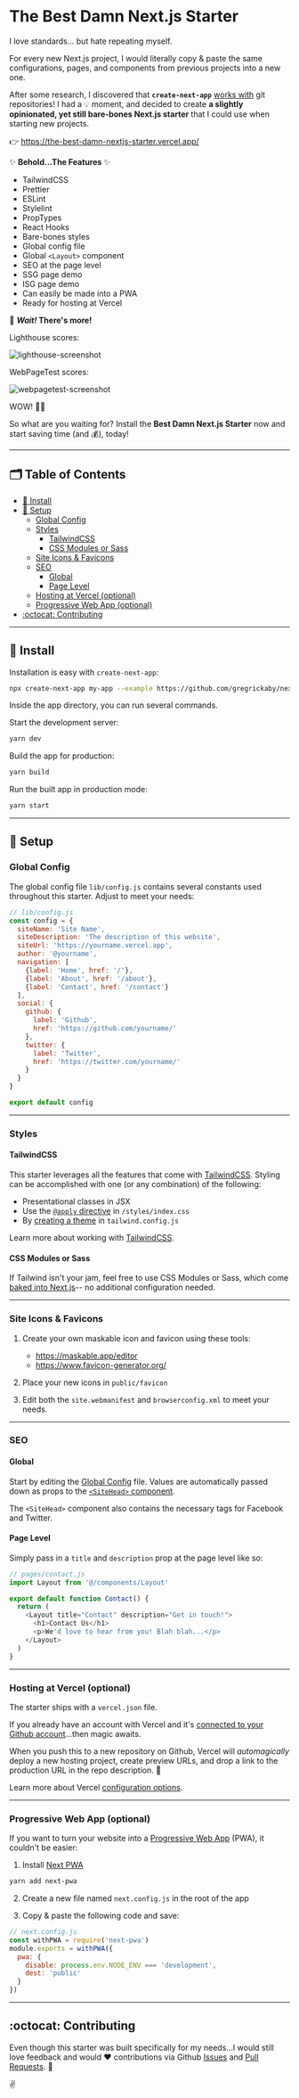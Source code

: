 # The Best Damn Next.js Starter <!-- omit in toc -->

I love standards... but hate repeating myself.

For every new Next.js project, I would literally copy & paste the same configurations, pages, and components from previous projects into a new one.

After some research, I discovered that **`create-next-app`** [works with](https://www.npmjs.com/package/create-next-app#options) git repositories! I had a 💡 moment, and decided to create **a slightly opinionated, yet still bare-bones Next.js starter** that I could use when starting new projects.

👉 https://the-best-damn-nextjs-starter.vercel.app/

✨ **Behold...The Features** ✨

- TailwindCSS
- Prettier
- ESLint
- Stylelint
- PropTypes
- React Hooks
- Bare-bones styles
- Global config file
- Global `<Layout>` component
- SEO at the page level
- SSG page demo
- ISG page demo
- Can easily be made into a PWA
- Ready for hosting at Vercel

🛑 **_Wait!_ There's more!**

Lighthouse scores:

![lighthouse-screenshot](https://dl.dropbox.com/s/0qkqq9r9vslhv5q/Screen%20Shot%202020-08-21%20at%204.05.28%20PM.png?dl=0)

WebPageTest scores:

![webpagetest-screenshot](https://dl.dropbox.com/s/mrm5nn3q2m1aams/Screen%20Shot%202020-08-21%20at%204.08.41%20PM.png?dl=0)

WOW! 👏🏻

So what are you waiting for? Install the **Best Damn Next.js Starter** now and start saving time (and 💰), today!

---

## 🗂 Table of Contents <!-- omit in toc -->

- [🚀 Install](#-install)
- [🔧 Setup](#-setup)
  - [Global Config](#global-config)
  - [Styles](#styles)
    - [TailwindCSS](#tailwindcss)
    - [CSS Modules or Sass](#css-modules-or-sass)
  - [Site Icons & Favicons](#site-icons--favicons)
  - [SEO](#seo)
    - [Global](#global)
    - [Page Level](#page-level)
  - [Hosting at Vercel (optional)](#hosting-at-vercel-optional)
  - [Progressive Web App (optional)](#progressive-web-app-optional)
- [:octocat: Contributing](#octocat-contributing)

---

## 🚀 Install

Installation is easy with `create-next-app`:

```bash
npx create-next-app my-app --example https://github.com/gregrickaby/nextjs-starter
```

Inside the app directory, you can run several commands.

Start the development server:

```bash
yarn dev
```

Build the app for production:

```bash
yarn build
```

Run the built app in production mode:

```bash
yarn start
```

---

## 🔧 Setup

### Global Config

The global config file `lib/config.js` contains several constants used throughout this starter. Adjust to meet your needs:

```js
// lib/config.js
const config = {
  siteName: 'Site Name',
  siteDescription: 'The description of this website',
  siteUrl: 'https://yourname.vercel.app',
  author: '@yourname',
  navigation: [
    {label: 'Home', href: '/'},
    {label: 'About', href: '/about'},
    {label: 'Contact', href: '/contact'}
  ],
  social: {
    github: {
      label: 'Github',
      href: 'https://github.com/yourname/'
    },
    twitter: {
      label: 'Twitter',
      href: 'https://twitter.com/yourname/'
    }
  }
}

export default config
```

---

### Styles

#### TailwindCSS

This starter leverages all the features that come with [TailwindCSS](https://tailwindcss.com/). Styling can be accomplished with one (or any combination) of the following:

- Presentational classes in JSX
- Use the [`@apply` directive](https://tailwindcss.com/docs/functions-and-directives#apply) in `/styles/index.css`
- By [creating a theme](https://tailwindcss.com/docs/theme) in `tailwind.config.js`

Learn more about working with [TailwindCSS](https://tailwindcss.com/docs/preflight).

#### CSS Modules or Sass

If Tailwind isn't your jam, feel free to use CSS Modules or Sass, which come [baked into Next.js](https://nextjs.org/docs/basic-features/built-in-css-support)-- no additional configuration needed.

---

### Site Icons & Favicons

1. Create your own maskable icon and favicon using these tools:

   - https://maskable.app/editor
   - https://www.favicon-generator.org/

2. Place your new icons in `public/favicon`

3. Edit both the `site.webmanifest` and `browserconfig.xml` to meet your needs.

---

### SEO

#### Global

Start by editing the [Global Config](#global-config) file. Values are automatically passed down as props to the [`<SiteHead>` component](https://github.com/gregrickaby/nextjs-starter/blob/main/components/SiteHead.js).

The `<SiteHead>` component also contains the necessary tags for Facebook and Twitter.

#### Page Level

Simply pass in a `title` and `description` prop at the page level like so:

```js
// pages/contact.js
import Layout from '@/components/Layout'

export default function Contact() {
  return (
    <Layout title="Contact" description="Get in touch!">
      <h1>Contact Us</h1>
      <p>We'd love to hear from you! Blah blah...</p>
    </Layout>
  )
}
```

---

### Hosting at Vercel (optional)

The starter ships with a `vercel.json` file.

If you already have an account with Vercel and it's [connected to your Github account](https://vercel.com/docs/git-integrations/vercel-for-github)...then magic awaits.

When you push this to a new repository on Github, Vercel will _automagically_ deploy a new hosting project, create preview URLs, and drop a link to the production URL in the repo description. 🤯

Learn more about Vercel [configuration options](https://vercel.com/docs/configuration).

---

### Progressive Web App (optional)

If you want to turn your website into a [Progressive Web App](https://web.dev/progressive-web-apps/) (PWA), it couldn't be easier:

1. Install [Next PWA](https://www.npmjs.com/package/next-pwa)

```bash
yarn add next-pwa
```

2. Create a new file named `next.config.js` in the root of the app

3. Copy & paste the following code and save:

```js
// next.config.js
const withPWA = require('next-pwa')
module.exports = withPWA({
  pwa: {
    disable: process.env.NODE_ENV === 'development',
    dest: 'public'
  }
})
```

---

## :octocat: Contributing

Even though this starter was built specifically for my needs...I would still love feedback and would ❤️ contributions via Github [Issues](https://github.com/gregrickaby/nextjs-starter/issues) and [Pull Requests](https://github.com/gregrickaby/nextjs-starter/pulls). 🍻

✌️
